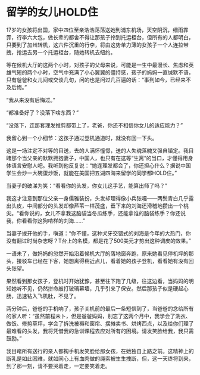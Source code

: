 # 留学的女儿HOLD住

17岁的女孩将出国，家中四位至亲浩浩荡荡送她到浦东机场，天空阴沉，细雨霏霏，行李六大包，做长辈的都舍不得让那孩子拎到托运柜台，但所有的人都明白，只要到了加州转机，这六件沉重的行李，将由这势单力薄的女孩子一个人连拉带拽，抢运去另一个托运柜台，随她转机去纽约。 

等在候机大厅的这两个小时，对孩子的父母来说，可能是一生中最漫长、焦虑和英雄气短的两个小时，空气中充满了小心翼翼的僵持感，孩子的妈妈一直缄默不语，只有爸爸和女儿间或交谈几句，问的也是问过几百遍的话：“事到如今，已经来不及后悔。” 

“我从来没有后悔过。” 

“都准备好了？没落下啥东西？” 

“没落下，连那套理发推剪都带上了，老爸，你还不相信你女儿的适应能力？” 

我留心到一个小细节：这孩子通过登机通道时，就没有回一下头。 

这是一场注定不对等的目送，去的人满怀憧憬，送的人失魂落魄又强自镇定。我目睹那个当父亲的默默拥抱妻子，中国人，也只有在这等“生离”的当口，才懂得用身体语言安慰人吧。我听到他反复说：“她连理发都会了，你还担心什么？据说中国学生会炒一大碗蛋炒饭，就能在美国把五湖四海来留学的同学都HOLD住。” 

当妻子的破涕为笑：“看看你的头发，你女儿这手艺，能算出师了吗？” 

我这才注意到那位父亲一身儒雅装扮，头发却理得像小兵张嘎——两鬓青白几乎露出头皮，中间部分的头发却像芦苇一样茂盛，垂下来的刘海还滑稽地攒出一个桃尖。“看你说的，女儿不拿我这脑袋当冬瓜练手，还能拿谁的脑袋练手？你还说我，你看看你这狗啃样的刘海……” 

当妻子拨开他的手，嗔道：“你不懂，这种犬牙交错式的刘海是今年的大热门，你没有翻过时尚杂志呀？T台上的名模，都是花了500美元才剪出这种调皮的效果。” 

一语未了，做妈妈的忽然开始沿着候机大厅的落地窗奔跑，原来她看见停机坪的那头，接驳车已经在下客，她想离得稍近点儿，看着她的孩子登机，看看她有没有回头张望。 

果然看到那女孩子，登机时开始犹豫，甚至往下跑了几级，往这边看，当妈妈的明知她听不见，仍然拼命敲打玻璃幕墙，几乎引来了保安。然后那孩子似是硬起心肠，迅速钻入飞机肚，不见了。 

两分钟后，爸爸的手机响了，孩子关机前的最后一条短信到了，当爸爸的念给所有的家人听：“虽然前程未卜，但是爸爸妈妈，别忘了这两个月中，我学会了洗衣、做饭、修剪草坪，学会了拆洗被褥和窗帘、摆摊卖书、烘烤西点，以及给你们理了最难看的头发，我将凭借我的急训课程去应对所有的困境。请发笑脸给我，我只需鼓励。” 

我目睹所有送行的亲人都掏手机发笑脸给那女孩，在她独自上路之前。这精神上的断乳是如此困难，就如同心上有血肉做的绳索被生生拽断，但，这一天终将到来，到了那一刻，请不要哭着走，一定要笑着走。